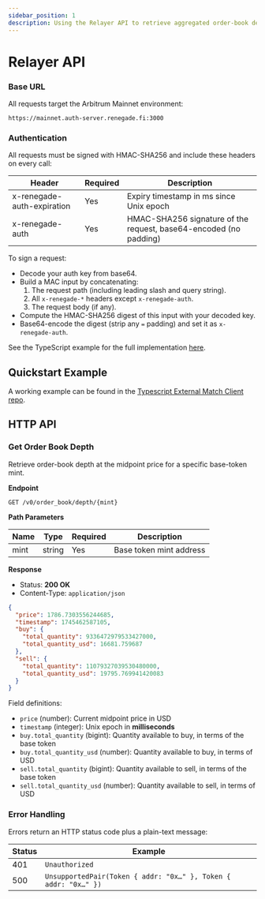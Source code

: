 ```yaml
---
sidebar_position: 1
description: Using the Relayer API to retrieve aggregated order-book depth for a token.
---
```


# Relayer API

### Base URL

All requests target the Arbitrum Mainnet environment:

```
https://mainnet.auth-server.renegade.fi:3000
```

### Authentication

All requests must be signed with HMAC-SHA256 and include these headers on every call:

| Header                     | Required | Description                                                       |
| -------------------------- | -------- | ----------------------------------------------------------------- |
| x-renegade-auth-expiration | Yes      | Expiry timestamp in ms since Unix epoch                           |
| x-renegade-auth            | Yes      | HMAC-SHA256 signature of the request, base64-encoded (no padding) |

To sign a request:

- Decode your auth key from base64.
- Build a MAC input by concatenating:
  1. The request path (including leading slash and query string).
  2. All `x-renegade-*` headers except `x-renegade-auth`.
  3. The request body (if any).
- Compute the HMAC-SHA256 digest of this input with your decoded key.
- Base64-encode the digest (strip any `=` padding) and set it as `x-renegade-auth`.

See the TypeScript example for the full implementation [here](https://github.com/renegade-fi/typescript-external-match-client/blob/e39d23843d1cd4a56d6d869496e37e4620393c41/src/http.ts#L170).

## Quickstart Example

A working example can be found in the [Typescript External Match Client repo](https://github.com/renegade-fi/typescript-external-match-client/blob/main/examples/order_book_depth.ts).

## HTTP API

### Get Order Book Depth

Retrieve order-book depth at the midpoint price for a specific base-token mint.

**Endpoint**

```
GET /v0/order_book/depth/{mint}
```

**Path Parameters**

| Name | Type   | Required | Description             |
| ---- | ------ | -------- | ----------------------- |
| mint | string | Yes      | Base token mint address |

**Response**

- Status: **200 OK**
- Content-Type: `application/json`

```json
{
  "price": 1786.7303556244685,
  "timestamp": 1745462587105,
  "buy": {
    "total_quantity": 9336472979533427000,
    "total_quantity_usd": 16681.759687
  },
  "sell": {
    "total_quantity": 11079327039530480000,
    "total_quantity_usd": 19795.769941420083
  }
}
```

Field definitions:

- `price` (number): Current midpoint price in USD
- `timestamp` (integer): Unix epoch in **milliseconds**
- `buy.total_quantity` (bigint): Quantity available to buy, in terms of the base token
- `buy.total_quantity_usd` (number): Quantity available to buy, in terms of USD
- `sell.total_quantity` (bigint): Quantity available to sell, in terms of the base token
- `sell.total_quantity_usd` (number): Quantity available to sell, in terms of USD

### Error Handling

Errors return an HTTP status code plus a plain-text message:

| Status | Example                                                         |
| ------ | --------------------------------------------------------------- |
| 401    | `Unauthorized`                                                  |
| 500    | `UnsupportedPair(Token { addr: "0x…" }, Token { addr: "0x…" })` |
